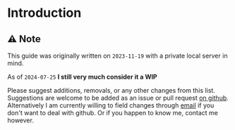 # Introduction

## ⚠️ Note

This guide was originally written on `2023-11-19` with a private local server in mind.

As of `2024-07-25` **I still very much consider it a WIP**

Please suggest additions, removals, or any other changes from this list. Suggestions are welcome to be added as an issue or pull request [on github](https://github.com/elanora96/pdx-resources). Alternatively I am currently willing to field changes through [email](mailto:"Elanora%20Manson"<guide@elanora.lol>?subject=Guide%20Suggestion) if you don't want to deal with github. Or if you happen to know me, contact me however.
